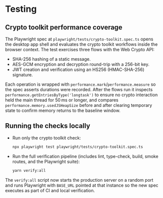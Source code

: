 # Testing

## Crypto toolkit performance coverage

The Playwright spec at `playwright/tests/crypto-toolkit.spec.ts` opens the
desktop app shell and evaluates the crypto toolkit workflows inside the browser
context. The test exercises three flows with the Web Crypto API:

- SHA-256 hashing of a static message.
- AES-GCM encryption and decryption round-trip with a 256-bit key.
- JWT creation and verification using an HS256 (HMAC-SHA-256) signature.

Each operation is wrapped with `performance.mark`/`performance.measure` so the
spec asserts durations were recorded. After the flows run it inspects
`performance.getEntriesByType('longtask')` to ensure no crypto interaction held
the main thread for 50 ms or longer, and compares
`performance.memory.usedJSHeapSize` before and after clearing temporary state to
confirm memory returns to the baseline window.

## Running the checks locally

- Run only the crypto toolkit check:
  ```bash
  npx playwright test playwright/tests/crypto-toolkit.spec.ts
  ```
- Run the full verification pipeline (includes lint, type-check, build, smoke
  routes, and the Playwright suite):
  ```bash
  yarn verify:all
  ```

The `verify:all` script now starts the production server on a random port and
runs Playwright with `BASE_URL` pointed at that instance so the new spec executes
as part of CI and local verification.
